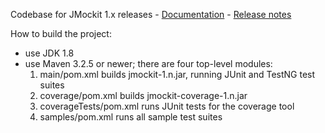 Codebase for JMockit 1.x releases - [Documentation](http://jmockit.org) - [Release notes](http://jmockit.org/changes.html)

How to build the project:
* use JDK 1.8
* use Maven 3.2.5 or newer; there are four top-level modules:
    1. main/pom.xml            builds jmockit-1.n.jar, running JUnit and TestNG test suites
    2. coverage/pom.xml        builds jmockit-coverage-1.n.jar
    3. coverageTests/pom.xml   runs JUnit tests for the coverage tool
    4. samples/pom.xml         runs all sample test suites
